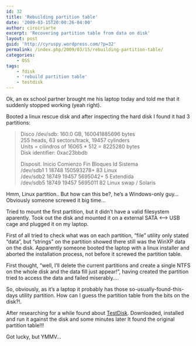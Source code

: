 ```yaml
---
id: 32
title: 'Rebuilding partition table'
date: '2009-03-15T20:00:26-04:00'
author: ciroiriarte
excerpt: 'Recovering partition table from data on disk'
layout: post
guid: 'http://cyruspy.wordpress.com/?p=32'
permalink: /index.php/2009/03/15/rebuilding-partition-table/
categories:
    - OSS
tags:
    - fdisk
    - 'rebuild partition table'
    - testdisk
---
```


Ok, an ex school partner brought me his laptop today and told me that it suddenly stopped working (yeah right).

Booted a linux rescue disk and after inspecting the hard disk I found it had 3 partitions:

> Disco /dev/sdb: 160.0 GB, 160041885696 bytes  
> 255 heads, 63 sectors/track, 19457 cylinders  
> Units = cilindros of 16065 \* 512 = 8225280 bytes  
> Disk identifier: 0xac23bbdb
> 
> Disposit. Inicio Comienzo Fin Bloques Id Sistema  
> /dev/sdb1 1 18748 150593278+ 83 Linux  
> /dev/sdb2 18749 19457 5695042+ 5 Extendida  
> /dev/sdb5 18749 19457 5695011 82 Linux swap / Solaris

Hmm, Linux partition.. But how can this be?, he’s a Windows-only guy… Obviously someone screwed it big time…

Tried to mount the first partition, but it didn’t have a valid filesystem aparently. Took out the disk and mounted it on a external SATA &lt;–&gt; USB cage and plugged it on my laptop.

First of all tried to check what was on each partition, “file” utility only stated “data”, but “strings” on the partition showed there still was the WinXP data on the disk. Apparently someone booted the laptop with a linux installer and aborted the installation process, not before it screwed the partition table.

First thought, “well, I’ll delete the current partitions and create a single NTFS on the whole disk and the data fill just appear!”, having created the partition tried to access the data and failed miserably….

So, obviously, as it’s a laptop it probably has those so-usually-found-this-days utility partition. How can I guess the partition table from the bits on the disk?!.

After researching for a while found about [TestDisk](http://www.cgsecurity.org/wiki/TestDisk). Downloaded, installed and run it against the disk and some minutes later It found the original partition table!!!

Got lucky, but YMMV…
